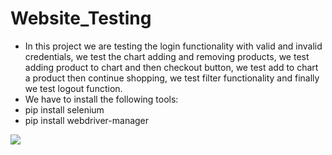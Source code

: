 # Website_Testing
- In this project we are testing the login functionality with valid and invalid credentials, we test the chart adding and removing products, we test adding product to chart and then checkout button, we test add to chart a product then continue shopping,  we test filter functionality and finally we test logout function.
- We have to install the following tools:
- pip install selenium
- pip install webdriver-manager 


[![](https://markdown-videos.deta.dev/youtube/p1xi7WFR-iU)](https://youtu.be/p1xi7WFR-iU)
